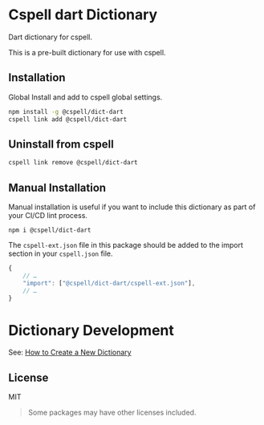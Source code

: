 # Cspell dart Dictionary

Dart dictionary for cspell.

This is a pre-built dictionary for use with cspell.

## Installation

Global Install and add to cspell global settings.

```sh
npm install -g @cspell/dict-dart
cspell link add @cspell/dict-dart
```

## Uninstall from cspell

```sh
cspell link remove @cspell/dict-dart
```

## Manual Installation

Manual installation is useful if you want to include this dictionary as part of your CI/CD lint process.

```
npm i @cspell/dict-dart
```

The `cspell-ext.json` file in this package should be added to the import section in your `cspell.json` file.

```javascript
{
    // …
    "import": ["@cspell/dict-dart/cspell-ext.json"],
    // …
}
```

# Dictionary Development

See: [How to Create a New Dictionary](https://github.com/streetsidesoftware/cspell-dicts#how-to-create-a-new-dictionary)

## License

MIT

> Some packages may have other licenses included.
